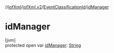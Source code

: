 //[iofXml](../../../index.md)/[iofXml.v2](../index.md)/[EventClassificationId](index.md)/[idManager](id-manager.md)

# idManager

[jvm]\
protected open var [idManager](id-manager.md): [String](https://docs.oracle.com/javase/8/docs/api/java/lang/String.html)
